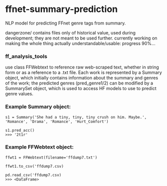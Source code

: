 # ffnet-summary-prediction
NLP model for predicting FFnet genre tags from summary.

dangerzone/ contains files only of historical value, used during development; they are not meant to be used further. 
currently working on making the whole thing actually understandable/usable: progress 90%...

<h3>ff_analysis_tools</h3>
use class FFWebtext to reference raw web-scraped text, whether in string form or as a reference to a .txt file. Each work is represented by a Summary object, which initially contains information about the summary and genres of the work; the predicted genres (pred_genre1/2) can be modified by a SummarySet object, which is used to access HF models to use to predict genre values.

<h3>Example Summary object:</h3>

    s1 = Summary('She had a tiny, tiny, tiny crush on him. Maybe.', 'Romance', 'Drama', 'Romance', 'Hurt_Comfort')
    
    s1.pred_acc()
    >>> '2t1r'

<h3>Example FFWebtext object:</h3>

    ffwt1 = FFWebtext(filename='ffdump7.txt')

    ffwt1.to_csv('ffdump7.csv)

    pd.read_csv('ffdump7.csv)
    >>> <DataFrame>


